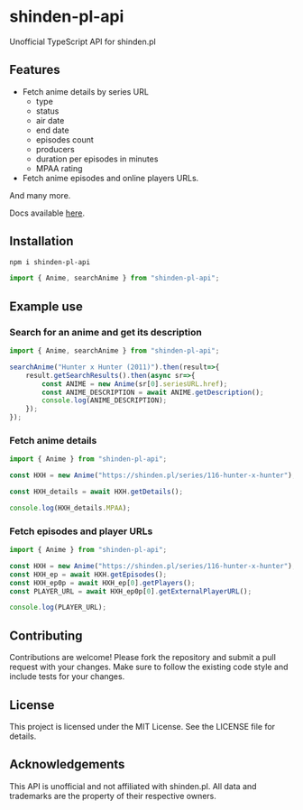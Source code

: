 # shinden-pl-api
Unofficial TypeScript API for shinden.pl

## Features
- Fetch anime details by series URL
    - type
    - status
    - air date
    - end date
    - episodes count
    - producers
    - duration per episodes in minutes
    - MPAA rating
- Fetch anime episodes and online players URLs.

And many more.

Docs available [here](https://tsugumik.github.io/shinden-pl-api).

## Installation
```bash
npm i shinden-pl-api
```
```ts
import { Anime, searchAnime } from "shinden-pl-api";
```

## Example use

### Search for an anime and get its description
```ts
import { Anime, searchAnime } from "shinden-pl-api";

searchAnime("Hunter x Hunter (2011)").then(result=>{
    result.getSearchResults().then(async sr=>{
        const ANIME = new Anime(sr[0].seriesURL.href);
        const ANIME_DESCRIPTION = await ANIME.getDescription();
        console.log(ANIME_DESCRIPTION);
    });
});
```

### Fetch anime details
```ts
import { Anime } from "shinden-pl-api";

const HXH = new Anime("https://shinden.pl/series/116-hunter-x-hunter");

const HXH_details = await HXH.getDetails();

console.log(HXH_details.MPAA);
```

### Fetch episodes and player URLs
```ts
import { Anime } from "shinden-pl-api";

const HXH = new Anime("https://shinden.pl/series/116-hunter-x-hunter");
const HXH_ep = await HXH.getEpisodes();
const HXH_ep0p = await HXH_ep[0].getPlayers();
const PLAYER_URL = await HXH_ep0p[0].getExternalPlayerURL();

console.log(PLAYER_URL); 
```

## Contributing
Contributions are welcome! Please fork the repository and submit a pull request with your changes. Make sure to follow the existing code style and include tests for your changes.

## License
This project is licensed under the MIT License. See the LICENSE file for details.

## Acknowledgements
This API is unofficial and not affiliated with shinden.pl. All data and trademarks are the property of their respective owners.